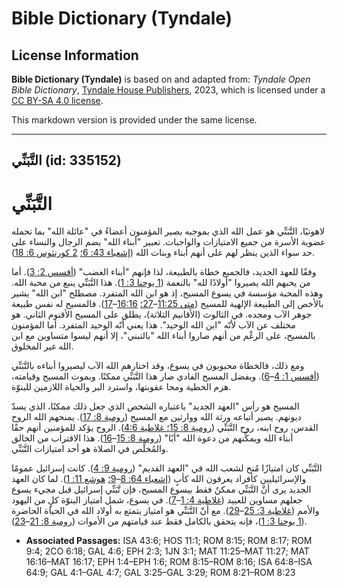# Bible Dictionary (Tyndale)

## License Information

**Bible Dictionary (Tyndale)** is based on and adapted from: _Tyndale Open Bible Dictionary_, [Tyndale House Publishers](https://tyndaleopenresources.com/), 2023, which is licensed under a [CC BY-SA 4.0 license](https://creativecommons.org/licenses/by-sa/4.0/legalcode.en).

This markdown version is provided under the same license.



--------------------------------

## التَّبَنِّي (id: 335152)

التَّبَنِّي
===========

لاهوتيًا، التَّبَنِّي هو عمل الله الذي بموجبه يصير المؤمنون أعضاءً في "عائلة الله" بما تحمله عضوية الأسرة من جميع الامتيازات والواجبات. تعبير "أبناء الله" يضم الرجال والنساء على حد سواء الذين ينظر لهم على أنهم أبناء وبنات الله ([إشعياء 43: 6؛](https://ref.ly/Isa43:6) [2 كورنثوس 6: 18](https://ref.ly/2Cor6:18)).

وفقًا للعهد الجديد، فالجميع خطاة بالطبيعة، لذا فإنهم "أبناء الغضب" ([أفسس 2: 3](https://ref.ly/Eph2:3)). أما من يحبهم الله يصيروا "أولادًا لله" بالنعمة ([1 يوحنا 3: 1](https://ref.ly/1John3:1)). هذا التَّبَنِّي ينبع من محبة الله. وهذه المحبة مؤسسة في يسوع المسيح، إذ هو ابن الله المتفرد. مصطلح "ابن الله" يشير بالأخص إلى الطبيعة الإلهية للمسيح ([متى 11:25](https://ref.ly/Matt11:25-Matt11:27)–[27؛](https://ref.ly/Matt11:25-Matt11:27) [16:16](https://ref.ly/Matt16:16-Matt16:17)–[17](https://ref.ly/Matt16:16-Matt16:17)). فالمسيح له نفس طبيعة جوهر الآب ومجده. في الثالوث (الأقانيم الثلاثة)، يطلق على المسيح الأقنوم الثاني. هو مختلف عن الآب لأنّه "ابن الله الوحيد". هذا يعني أنّه الوحيد المتفرد. أما المؤمنون بالمسيح، على الرغْم من أنهم صاروا أبناء الله "بالتبني"، إلا أنهم ليسوا متساوين مع ابن الله غير المخلوق.

ومع ذلك، فالخطاة محبوبون في يسوع، وقد اختارهم الله الآب ليصيروا أبناءه بالتَّبَنِّي ([أفسس 1: 4](https://ref.ly/Eph1:4-Eph1:6)–[6](https://ref.ly/Eph1:4-Eph1:6)). وبفضل المسيح الفادي صار هذا التَّبَنِّي ممكنًا. وبموت المسيح وقيامته، هزم الخطية ومحا عقوبتها، واسترد البر والحياة اللازمين للبنوّة.

المسيح هو رأس "العهد الجديد" باعتباره الشخص الذي جعل ذلك ممكنًا، الذي يسدّ ديونهم. يصير أتباعه ورثة الله ووارثين مع المسيح ([رومية 8: 17](https://ref.ly/Rom8:17)). يمنحهم الله الروح القدس، روح ابنه، روح التَّبَنِّي ([رومية 8: 15؛ غلاطية 4:6](https://ref.ly/Gal4:6)). الروح يؤكد للمؤمنين أنهم حقًا أبناء الله ويمكِّنهم من دعوة الله "أبًا" ([رومية 8: 15](https://ref.ly/Rom8:15-Rom8:16)–[16](https://ref.ly/Rom8:15-Rom8:16)). هذا الاقتراب من الخالق والمُخلِّص في الصلاة هو أحد امتيازات التَّبَنِّي.

التَّبَنِّي كان امتيازًا مُنح لشعب الله في "العهد القديم" ([رومية 9: 4](https://ref.ly/Rom9:4)). كانت إسرائيل عمومًا والإسرائيليين كأفراد يعرفون الله كأبٍ ([إشعياء 64: 8](https://ref.ly/Isa64:8-Isa64:9)–[9؛](https://ref.ly/Isa64:8-Isa64:9) [هوشع 11: 1](https://ref.ly/Hos11:1)). لما كان العهد الجديد يرى أنَّ التَّبَنِّي ممكنٌ فقط بيسوع المسيح، فإن تَّبَنِّي إسرائيل قبل مجيء يسوع جعلهم مساوين للعبيد ([غلاطية 4: 1](https://ref.ly/Gal4:1-Gal4:7)–[7](https://ref.ly/Gal4:1-Gal4:7)). في يسوع، شمل امتياز البنوّة كلٍ من اليهود والأمم ([غلاطية 3: 25](https://ref.ly/Gal3:25-Gal3:29)–[29](https://ref.ly/Gal3:25-Gal3:29)). مع أنّ التَّبَنِّي هو امتياز يتمتع به أولاد الله في الحياة الحاضرة ([1 يوحنا 3: 1](https://ref.ly/1John3:1))، فإنه يتحقق بالكامل فقط عند قيامتهم من الأموات ([رومية 8: 21](https://ref.ly/Rom8:21-Rom8:23)–[23](https://ref.ly/Rom8:21-Rom8:23)).

* **Associated Passages:** ISA 43:6; HOS 11:1; ROM 8:15; ROM 8:17; ROM 9:4; 2CO 6:18; GAL 4:6; EPH 2:3; 1JN 3:1; MAT 11:25–MAT 11:27; MAT 16:16–MAT 16:17; EPH 1:4–EPH 1:6; ROM 8:15–ROM 8:16; ISA 64:8–ISA 64:9; GAL 4:1–GAL 4:7; GAL 3:25–GAL 3:29; ROM 8:21–ROM 8:23

